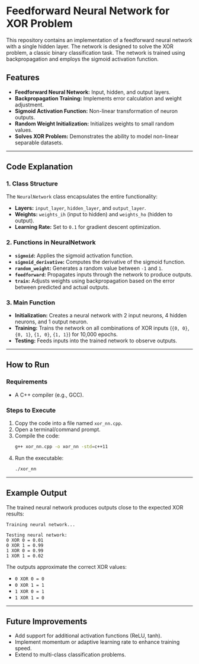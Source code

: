 # Feedforward Neural Network for XOR Problem  

This repository contains an implementation of a feedforward neural network with a single hidden layer. The network is designed to solve the XOR problem, a classic binary classification task. The network is trained using backpropagation and employs the sigmoid activation function.  

## Features  
- **Feedforward Neural Network:** Input, hidden, and output layers.  
- **Backpropagation Training:** Implements error calculation and weight adjustment.  
- **Sigmoid Activation Function:** Non-linear transformation of neuron outputs.  
- **Random Weight Initialization:** Initializes weights to small random values.  
- **Solves XOR Problem:** Demonstrates the ability to model non-linear separable datasets.  

---

## Code Explanation  

### 1. **Class Structure**  
The `NeuralNetwork` class encapsulates the entire functionality:  
- **Layers:** `input_layer`, `hidden_layer`, and `output_layer`.  
- **Weights:** `weights_ih` (input to hidden) and `weights_ho` (hidden to output).  
- **Learning Rate:** Set to `0.1` for gradient descent optimization.  

### 2. **Functions in NeuralNetwork**  
- **`sigmoid`:** Applies the sigmoid activation function.  
- **`sigmoid_derivative`:** Computes the derivative of the sigmoid function.  
- **`random_weight`:** Generates a random value between `-1` and `1`.  
- **`feedforward`:** Propagates inputs through the network to produce outputs.  
- **`train`:** Adjusts weights using backpropagation based on the error between predicted and actual outputs.  

### 3. **Main Function**  
- **Initialization:** Creates a neural network with 2 input neurons, 4 hidden neurons, and 1 output neuron.  
- **Training:** Trains the network on all combinations of XOR inputs (`{0, 0}`, `{0, 1}`, `{1, 0}`, `{1, 1}`) for 10,000 epochs.  
- **Testing:** Feeds inputs into the trained network to observe outputs.  

---

## How to Run  

### Requirements  
- A C++ compiler (e.g., GCC).  

### Steps to Execute  
1. Copy the code into a file named `xor_nn.cpp`.  
2. Open a terminal/command prompt.  
3. Compile the code:  
   ```bash  
   g++ xor_nn.cpp -o xor_nn -std=c++11  
   ```  
4. Run the executable:  
   ```bash  
   ./xor_nn  
   ```  

---

## Example Output  

The trained neural network produces outputs close to the expected XOR results:  
```  
Training neural network...  

Testing neural network:  
0 XOR 0 = 0.01  
0 XOR 1 = 0.99  
1 XOR 0 = 0.99  
1 XOR 1 = 0.02  
```  

The outputs approximate the correct XOR values:  
- `0 XOR 0 = 0`  
- `0 XOR 1 = 1`  
- `1 XOR 0 = 1`  
- `1 XOR 1 = 0`  

---

## Future Improvements  
- Add support for additional activation functions (ReLU, tanh).  
- Implement momentum or adaptive learning rate to enhance training speed.  
- Extend to multi-class classification problems.  
